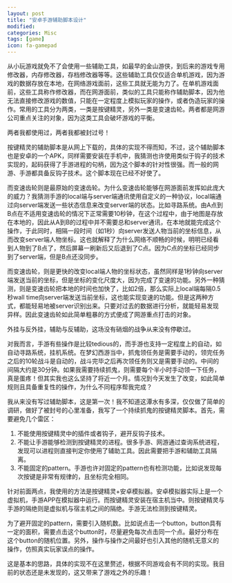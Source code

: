 ```yaml
---
layout: post
title: "安卓手游辅助脚本设计"
modified:
categories: Misc
tags: [game]
icon: fa-gamepad
---
```


从小玩游戏就免不了会使用一些辅助工具，如最早的金山游侠，到后来的游戏专用修改器，内存修改器，存档修改器等等。这些辅助工具仅仅适合单机游戏，因为游戏的数据存放在本地，在网络游戏面前，这些工具就无能为力了。在单机游戏面前，这些工具称作修改器，而在网游面前，类似的工具只能称作辅助脚本，因为他无法直接修改游戏的数值，只能在一定程度上模拟玩家的操作，或者伪造玩家的操作。常用的工具分为两类，一类是按键精灵，另外一类是变速齿轮。两者都是网游公司重点关注的对象，因为这类工具会破坏游戏的平衡。

两者我都使用过，两者我都被封过号！

按键精灵的辅助脚本是从网上下载的，具体的实现不得而知，不过，这个辅助脚本也是安卓的一个APK，同样需要安装在手机中，我猜测也许使用类似于钩子的技术实现的，起码获得了手游进程的句柄，因为这个脚本的针对性很强。而一般的网游、手游都具备反钩子技术。这个脚本现在已经不好使了。

而变速齿轮则是最原始的变速齿轮。为什么变速齿轮能够在网游面前发挥如此庞大的威力？我猜测手游的local端与server端通讯使用自定义的一种协议，local端通过向server端发送一些状态信息来改变server端的状态。比如寻路系统。由A点到B点在不适用变速齿轮的情况下正常需要10秒钟，在这个过程中，由于地图是存放在本地的，因此从A到B的过程中并不需要总和server通讯，在本地就能完成这个操作，于此同时，相隔一段时间（如1秒）向server发送人物当前的坐标信息，从而改变server端人物坐标。这也就解释了为什么网络不顺畅的时候，明明已经看到人物到了B点了，然后屏幕一刷新后又后退到了C点。因为C点的坐标已经同步到了server端，但是B点还没同步。

而变速齿轮，则是更快的改变local端人物的坐标状态，虽然同样是1秒钟向server端发送当前的坐标，但是坐标的变化尺度大，因为完成了变速的功能。另外一种猜测，则是变速齿轮把本地的时间也加快了，比如2倍，那么实际上local端每隔0.5秒wall time向server端发送当前坐标，这也能实现变速的功能。但是这两种方式，都能轻易地被server识别出来。只要对过去的数据进行分析，就能轻易发现异样。因此变速齿轮如此简单粗暴的方式便成了网游重点打击的对象。

外挂与反外挂，辅助与反辅助，这场没有硝烟的战争从来没有停歇过。

对我而言，手游有些操作是比较tedious的，而手游也支持一定程度上的自动，如自动寻路系统，挂机系统。在梦幻西游当中，抓鬼领任务是需要手动的，领完任务之后的10轮战斗是自动的，战斗完毕之后再次领任务则又是需要手动的。中间的间隔大约是30分钟。如果我需要持续抓鬼，则需要每个半小时手动领一下任务，真是蛋疼！但其实我也这么坚持了将近一个月。情况到今天发生了改变，如此简单规则且具备重复性的操作，为什么不同程序帮我完成？

我从来没有写过辅助脚本，这是第一次！我不知道这潭水有多深，仅仅做了简单的调研，做好了被封号的心里准备，我写了一个持续抓鬼的按键精灵脚本。首先，需要避免几个雷区：

1. 不能使用按键精灵中的插件或者钩子，避开反钩子技术。
2. 不能让手游能够检测到按键精灵的进程。很多手游、网游通过查询系统进程，发现可以进程则直接判定你使用了辅助工具。因此需要把手游和辅助工具隔离。
3. 不能固定的pattern。手游也许对固定的pattern也有检测功能，比如说发现每次按键是非常有规律的，且坐标完全相同。

针对前面两点，我使用的方法是按键精灵+安卓模拟器。安卓模拟器实际上是一个虚拟机，手游APP在模拟器中运行。而按键精灵安装在宿主机当中。则按键精灵与手游的隔绝则是虚拟机与宿主机之间的隔绝。手游无法检测到按键精灵。

为了避开固定的pattern，需要引入随机数。比如说点击一个button，button具有一定的面积，需要点击这个button时，尽量避免每次点击同一个点。最好分布在这个button的随机位置。另外，操作与操作之间最好也引入其他的随机无意义的操作，仿照真实玩家误点的操作。

这是基本的思路，具体的实现不在这里赘述，根据不同游戏会有不同的实现。我目前的状态还是未发现的，这又带来了游戏之外的乐趣！
